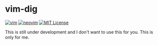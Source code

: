
# vim-dig

[![vim](https://github.com/rbtnn/vim-dig/workflows/vim/badge.svg)](https://github.com/rbtnn/vim-dig/actions?query=workflow%3Avim)
[![neovim](https://github.com/rbtnn/vim-dig/workflows/neovim/badge.svg)](https://github.com/rbtnn/vim-dig/actions?query=workflow%3Aneovim)
[![MIT License](https://img.shields.io/badge/license-MIT-blue.svg)](LICENSE)

This is still under development and I don't want to use this for you. This is only for me.

